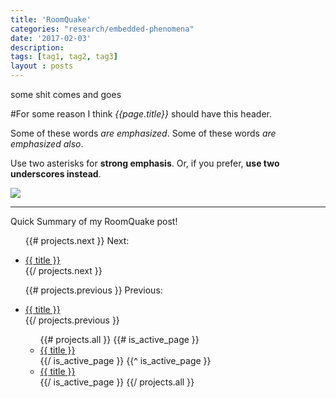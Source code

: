 ```yaml
---
title: 'RoomQuake'
categories: "research/embedded-phenomena"
date: '2017-02-03'
description:
tags: [tag1, tag2, tag3]
layout : posts
---
```


some shit comes and goes

#For some reason I think *{{page.title}}* should have this header.


Some of these words *are emphasized*.
Some of these words _are emphasized also_.

Use two asterisks for **strong emphasis**.
Or, if you prefer, __use two underscores instead__.

<img src="{{urls.media}}/Project.{{page.title}}.png">

----------------------------
<div class="summary">
  Quick Summary of my RoomQuake post!
</div>

<ul class="tag_box inline">

{{# projects.next }}
  Next:<li> <a href="{{ url }}">{{ title }}</a></li>
{{/ projects.next }}

{{# projects.previous }}
  Previous: <li><a href="{{ url }}">{{ title }}</a></li>
{{/ projects.previous }}

<ul>
{{# projects.all }}
  {{# is_active_page }}
    <li class="active"><a href="{{ url }}" class="active">{{ title }}</a></li>
  {{/ is_active_page }}
  {{^ is_active_page }}
    <li><a href="{{ url }}">{{ title }}</a></li>
  {{/ is_active_page }}
{{/ projects.all }}
  </ul>